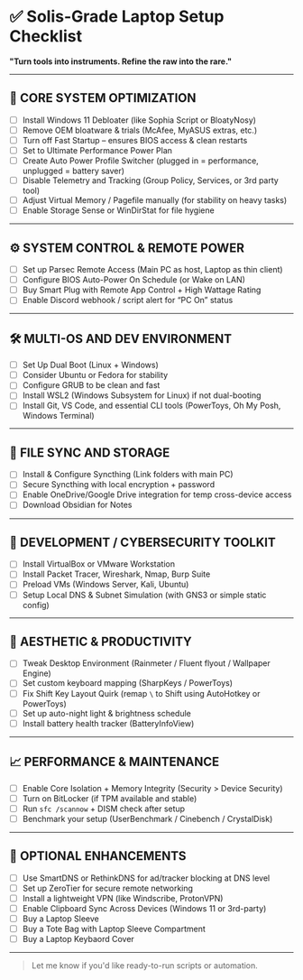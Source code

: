 
# ✅ Solis-Grade Laptop Setup Checklist  
**"Turn tools into instruments. Refine the raw into the rare."**

---

## 🧠 CORE SYSTEM OPTIMIZATION

- [ ] Install Windows 11 Debloater (like Sophia Script or BloatyNosy)
- [ ] Remove OEM bloatware & trials (McAfee, MyASUS extras, etc.)
- [ ] Turn off Fast Startup – ensures BIOS access & clean restarts
- [ ] Set to Ultimate Performance Power Plan
- [ ] Create Auto Power Profile Switcher (plugged in = performance, unplugged = battery saver)
- [ ] Disable Telemetry and Tracking (Group Policy, Services, or 3rd party tool)
- [ ] Adjust Virtual Memory / Pagefile manually (for stability on heavy tasks)
- [ ] Enable Storage Sense or WinDirStat for file hygiene

---

## ⚙️ SYSTEM CONTROL & REMOTE POWER

- [ ] Set up Parsec Remote Access (Main PC as host, Laptop as thin client)
- [ ] Configure BIOS Auto-Power On Schedule (or Wake on LAN)
- [ ] Buy Smart Plug with Remote App Control + High Wattage Rating
- [ ] Enable Discord webhook / script alert for “PC On” status

---

## 🛠️ MULTI-OS AND DEV ENVIRONMENT

- [ ] Set Up Dual Boot (Linux + Windows)
- [ ] Consider Ubuntu or Fedora for stability
- [ ] Configure GRUB to be clean and fast
- [ ] Install WSL2 (Windows Subsystem for Linux) if not dual-booting
- [ ] Install Git, VS Code, and essential CLI tools (PowerToys, Oh My Posh, Windows Terminal)

---

## 🔁 FILE SYNC AND STORAGE

- [ ] Install & Configure Syncthing (Link folders with main PC)
- [ ] Secure Syncthing with local encryption + password
- [ ] Enable OneDrive/Google Drive integration for temp cross-device access
- [ ] Download Obsidian for Notes

---

## 🧪 DEVELOPMENT / CYBERSECURITY TOOLKIT

- [ ] Install VirtualBox or VMware Workstation
- [ ] Install Packet Tracer, Wireshark, Nmap, Burp Suite
- [ ] Preload VMs (Windows Server, Kali, Ubuntu)
- [ ] Setup Local DNS & Subnet Simulation (with GNS3 or simple static config)

---

## 🧩 AESTHETIC & PRODUCTIVITY

- [ ] Tweak Desktop Environment (Rainmeter / Fluent flyout / Wallpaper Engine)
- [ ] Set custom keyboard mapping (SharpKeys / PowerToys)
- [ ] Fix Shift Key Layout Quirk (remap `\` to Shift using AutoHotkey or PowerToys)
- [ ] Set up auto-night light & brightness schedule
- [ ] Install battery health tracker (BatteryInfoView)

---

## 📈 PERFORMANCE & MAINTENANCE

- [ ] Enable Core Isolation + Memory Integrity (Security > Device Security)
- [ ] Turn on BitLocker (if TPM available and stable)
- [ ] Run `sfc /scannow` + DISM check after setup
- [ ] Benchmark your setup (UserBenchmark / Cinebench / CrystalDisk)

---

## 🧰 OPTIONAL ENHANCEMENTS

- [ ] Use SmartDNS or RethinkDNS for ad/tracker blocking at DNS level
- [ ] Set up ZeroTier for secure remote networking
- [ ] Install a lightweight VPN (like Windscribe, ProtonVPN)
- [ ] Enable Clipboard Sync Across Devices (Windows 11 or 3rd-party)
- [ ] Buy a Laptop Sleeve
- [ ] Buy a Tote Bag with Laptop Sleeve Compartment
- [ ] Buy a Laptop Keybaord Cover
---

> Let me know if you'd like ready-to-run scripts or automation.
